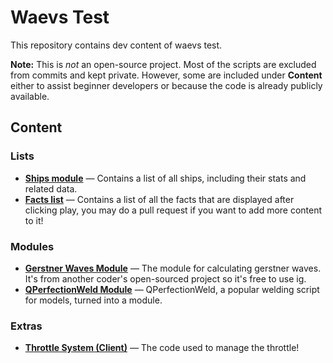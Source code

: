 # Waevs Test

This repository contains dev content of waevs test.  
  
**Note:** This is *not* an open-source project. Most of the scripts are excluded from commits and kept private. However, some are included under **Content** either to assist beginner developers or because the code is already publicly available.

## Content

### Lists
- [**Ships module**](https://github.com/7calvin4/waevs-test/blob/waevs/src/ServerScriptService/General/Ships.lua) — Contains a list of all ships, including their stats and related data.  
- [**Facts list**](https://github.com/7calvin4/waevs-test/blob/waevs/src/StarterGui/CoreGui/Facts.lua) — Contains a list of all the facts that are displayed after clicking play, you may do a pull request if you want to add more content to it!  

### Modules
- [**Gerstner Waves Module**](https://github.com/7calvin4/waevs-test/blob/waevs/src/ServerScriptService/_G/Waves/GerstnerWave.lua) — The module for calculating gerstner waves. It's from another coder's open-sourced project so it's free to use ig.  
- [**QPerfectionWeld Module**](https://github.com/7calvin4/waevs-test/blob/waevs/src/ServerScriptService/General/QPerfectionWeld.lua) — QPerfectionWeld, a popular welding script for models, turned into a module.   

### Extras
- [**Throttle System (Client)**](https://github.com/7calvin4/waevs-test/blob/waevs/src/ReplicatedStorage/ShipUI/LocalScript.client.lua) — The code used to manage the throttle!  